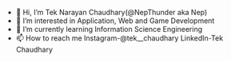 - 👋 Hi, I’m Tek Narayan Chaudhary(@NepThunder aka Nep)
- 👀 I’m interested in Application, Web and Game Development
- 🌱 I’m currently learning Information Science Engineering
- 📫 How to reach me Instagram-@tek__chaudhary
                      LinkedIn-Tek Chaudhary

<!---
NepThunder/NepThunder is a ✨ special ✨ repository because its `README.md` (this file) appears on your GitHub profile.
You can click the Preview link to take a look at your changes.
--->
